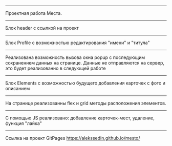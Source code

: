 ****
Проектная работа Места.
******
Блок header с ссылкой на проект
******
Блок Profile c возможностью редактирования "имени" и "титула"
************
Реализована возможность вызова окна popup с последующим сохранением данных на странице. 
Данные не отправляются на сервер, это будет реализованно в следующей работе
****
Блок Elements с возможностью будущего добавления карточек с фото и описанием
******
На странице реализованны flex и grid методы расположения элементов.
*******
С помощью JS реализовано: 
добавление карточек-мест, удаление, функция "лайка"
********
Ссылка на проект GitPages
https://alekssedin.github.io/mesto/
